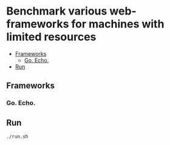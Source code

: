 # Benchmark various web-frameworks for machines with limited resources

- [Frameworks](#frameworks)
  - [Go. Echo.](#go-echo)
- [Run](#run)


## Frameworks

### Go. Echo.


## Run

```
./run.sh
```